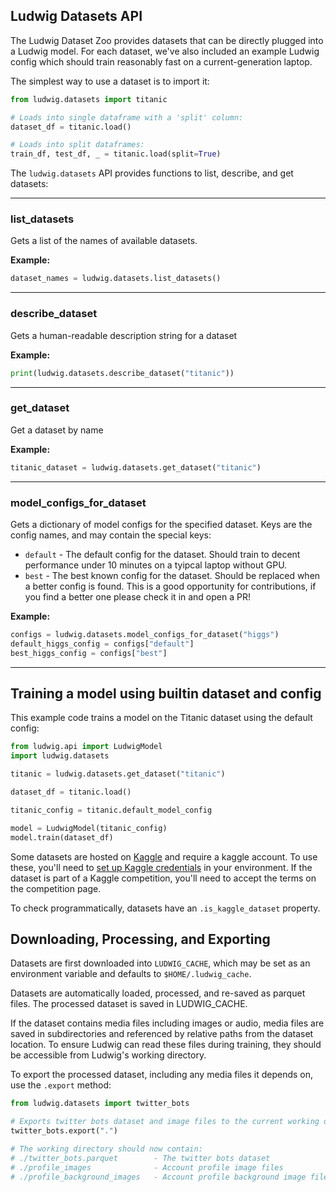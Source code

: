 ## Ludwig Datasets API

The Ludwig Dataset Zoo provides datasets that can be directly plugged into a Ludwig model. For each dataset, we've also
included an example Ludwig config which should train reasonably fast on a current-generation laptop.

The simplest way to use a dataset is to import it:

```python
from ludwig.datasets import titanic

# Loads into single dataframe with a 'split' column:
dataset_df = titanic.load()

# Loads into split dataframes:
train_df, test_df, _ = titanic.load(split=True)
```

The `ludwig.datasets` API provides functions to list, describe, and get datasets:

______________________________________________________________________

### list_datasets

Gets a list of the names of available datasets.

**Example:**

```python
dataset_names = ludwig.datasets.list_datasets()
```

______________________________________________________________________

### describe_dataset

Gets a human-readable description string for a dataset

**Example:**

```python
print(ludwig.datasets.describe_dataset("titanic"))
```

______________________________________________________________________

### get_dataset

Get a dataset by name

**Example:**

```python
titanic_dataset = ludwig.datasets.get_dataset("titanic")
```

______________________________________________________________________

### model_configs_for_dataset

Gets a dictionary of model configs for the specified dataset.  Keys are the config names, and may
contain the special keys:

- `default` - The default config for the dataset.  Should train to decent performance under 10 minutes on a tyipcal
  laptop without GPU.
- `best` - The best known config for the dataset.  Should be replaced when a better config is found.  This is a good
  opportunity for contributions, if you find a better one please check it in and open a PR!

**Example:**

```python
configs = ludwig.datasets.model_configs_for_dataset("higgs")
default_higgs_config = configs["default"]
best_higgs_config = configs["best"]
```

______________________________________________________________________

## Training a model using builtin dataset and config

This example code trains a model on the Titanic dataset using the default config:

```python
from ludwig.api import LudwigModel
import ludwig.datasets

titanic = ludwig.datasets.get_dataset("titanic")

dataset_df = titanic.load()

titanic_config = titanic.default_model_config

model = LudwigModel(titanic_config)
model.train(dataset_df)
```

Some datasets are hosted on [Kaggle](https://www.kaggle.com) and require a kaggle account. To use these, you'll need to
[set up Kaggle credentials](https://www.kaggle.com/docs/api) in your environment. If the dataset is part of a Kaggle
competition, you'll need to accept the terms on the competition page.

To check programmatically, datasets have an `.is_kaggle_dataset` property.

## Downloading, Processing, and Exporting

Datasets are first downloaded into `LUDWIG_CACHE`, which may be set as an environment variable and defaults to
`$HOME/.ludwig_cache`.

Datasets are automatically loaded, processed, and re-saved as parquet files.  The processed dataset is saved in
LUDWIG_CACHE.

If the dataset contains media files including images or audio, media files are saved in subdirectories and referenced by
relative paths from the dataset location. To ensure Ludwig can read these files during training, they should be
accessible from Ludwig's working directory.

To export the processed dataset, including any media files it depends on, use the `.export` method:

```python
from ludwig.datasets import twitter_bots

# Exports twitter bots dataset and image files to the current working directory.
twitter_bots.export(".")

# The working directory should now contain:
# ./twitter_bots.parquet        - The twitter bots dataset
# ./profile_images              - Account profile image files
# ./profile_background_images   - Account profile background image files
```
